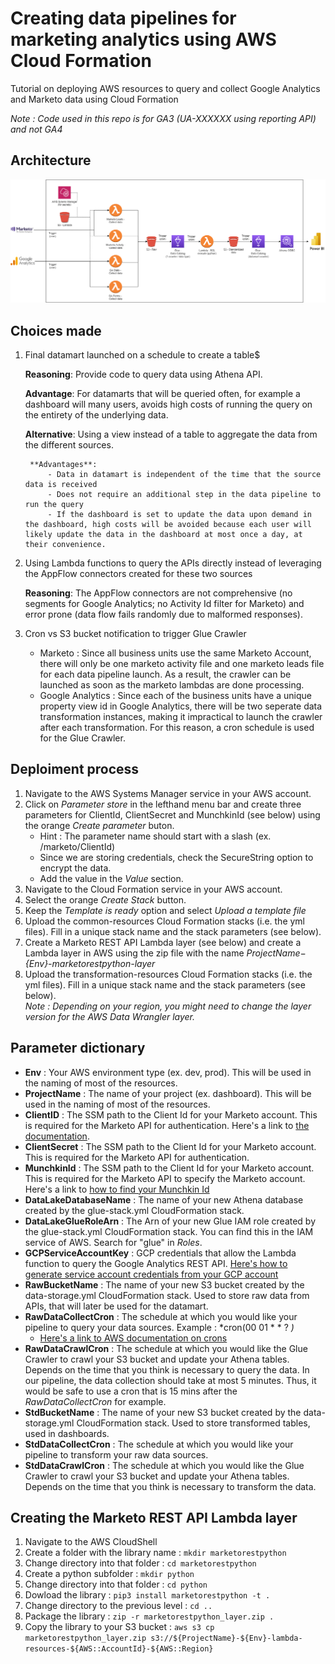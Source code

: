 # Creating data pipelines for marketing analytics using AWS Cloud Formation
Tutorial on deploying AWS resources to query and collect Google Analytics and Marketo data using Cloud Formation

*Note : Code used in this repo is for GA3 (UA-XXXXXX using reporting API) and not GA4*

## Architecture
![alt text](Archi.drawio.png)

## Choices made
1. Final datamart launched on a schedule to create a table$

    **Reasoning**: Provide code to query data using Athena API.

    **Advantage**: For datamarts that will be queried often, for example a dashboard will many users, avoids high costs of running the query on the entirety of the underlying data.

    **Alternative**: Using a view instead of a table to aggregate the data from the different sources.

        **Advantages**:
            - Data in datamart is independent of the time that the source data is received
            - Does not require an additional step in the data pipeline to run the query
            - If the dashboard is set to update the data upon demand in the dashboard, high costs will be avoided because each user will likely update the data in the dashboard at most once a day, at their convenience.
2. Using Lambda functions to query the APIs directly instead of leveraging the AppFlow connectors created for these two sources

    **Reasoning**: The AppFlow connectors are not comprehensive (no segments for Google Analytics; no Activity Id filter for Marketo) and error prone (data flow fails randomly due to malformed responses).
3. Cron vs S3 bucket notification to trigger Glue Crawler
    - Marketo : Since all business units use the same Marketo Account, there will only be one marketo activity file and one marketo leads file for each data pipeline launch. As a result, the crawler can be launched as soon as the marketo lambdas are done processing.
    - Google Analytics : Since each of the business units have a unique property view id in Google Analytics, there will be two seperate data transformation instances, making it impractical to launch the crawler after each transformation. For this reason, a cron schedule is used for the Glue Crawler.


## Deploiment process
1. Navigate to the AWS Systems Manager service in your AWS account.
2. Click on *Parameter store* in the lefthand menu bar and create three parameters for ClientId, ClientSecret and MunchkinId (see below) using the orange *Create parameter* buton.
    - Hint : The parameter name should start with a slash (ex. /marketo/ClientId)
    - Since we are storing credentials, check the SecureString option to encrypt the data.
    - Add the value in the *Value* section.
3. Navigate to the Cloud Formation service in your AWS account.
4. Select the orange *Create Stack* button.
5. Keep the *Template is ready* option and select *Upload a template file*
6. Upload the common-resources Cloud Formation stacks (i.e. the yml files). Fill in a unique stack name and the stack parameters (see below).
7. Create a Marketo REST API Lambda layer (see below) and create a Lambda layer in AWS using the zip file with the name *${ProjectName}-${Env}-marketorestpython-layer*
8. Upload the transformation-resources Cloud Formation stacks (i.e. the yml files). Fill in a unique stack name and the stack parameters (see below).  
    *Note : Depending on your region, you might need to change the layer version for the AWS Data Wrangler layer.*


## Parameter dictionary
- **Env** : Your AWS environment type (ex. dev, prod). This will be used in the naming of most of the resources.
- **ProjectName** : The name of your project (ex. dashboard). This will be used in the naming of most of the resources.
- **ClientID** : The SSM path to the Client Id for your Marketo account. This is required for the Marketo API for authentication. Here's a link to [the documentation](https://developers.marketo.com/rest-api/authentication/#:~:text=The%20Client%20ID%20and%20Client,in%20the%20REST%20API%20section.&text=access_token%20%E2%80%93%20The%20token%20that%20you,authenticate%20with%20the%20target%20instance.).
- **ClientSecret** : The SSM path to the Client Id for your Marketo account. This is required for the Marketo API for authentication.
- **MunchkinId** : The SSM path to the Client Id for your Marketo account. This is required for the Marketo API to specify the Marketo account. Here's a link to [how to find your Munchkin Id](https://nation.marketo.com/t5/knowledgebase/how-to-find-your-munchkin-id-for-a-marketo-instance/ta-p/248432)
- **DataLakeDatabaseName** : The name of your new Athena database created by the glue-stack.yml CloudFormation stack.
- **DataLakeGlueRoleArn** : The Arn of your new Glue IAM role created by the glue-stack.yml CloudFormation stack. You can find this in the IAM service of AWS. Search for "glue" in *Roles*.
- **GCPServiceAccountKey** : GCP credentials that allow the Lambda function to query the Google Analytics REST API. [Here's how to generate service account credentials from your GCP account](https://developers.google.com/identity/protocols/oauth2/service-account)
- **RawBucketName** : The name of your new S3 bucket created by the data-storage.yml CloudFormation stack. Used to store raw data from APIs, that will later be used for the datamart.
- **RawDataCollectCron** : The schedule at which you would like your pipeline to query your data sources. Example : *cron(00 01 * * ? *)*
    - [Here's a link to AWS documentation on crons](https://docs.aws.amazon.com/fr_fr/lambda/latest/dg/services-cloudwatchevents-expressions.html)
- **RawDataCrawlCron** : The schedule at which you would like the Glue Crawler to crawl your S3 bucket and update your Athena tables. Depends on the time that you think is necessary to query the data. In our pipeline, the data collection should take at most 5 minutes. Thus, it would be safe to use a cron that is 15 mins after the *RawDataCollectCron* for example.
- **StdBucketName** : The name of your new S3 bucket created by the data-storage.yml CloudFormation stack. Used to store transformed tables, used in dashboards.
- **StdDataCollectCron** : The schedule at which you would like your pipeline to transform your raw data sources.
- **StdDataCrawlCron** : The schedule at which you would like the Glue Crawler to crawl your S3 bucket and update your Athena tables. Depends on the time that you think is necessary to transform the data.


## Creating the Marketo REST API Lambda layer
1. Navigate to the AWS CloudShell
2. Create a folder with the library name : `mkdir marketorestpython`
3. Change directory into that folder : `cd marketorestpython`
4. Create a python subfolder : `mkdir python`
5. Change directory into that folder : `cd python`
6. Dowload the library : `pip3 install marketorestpython -t .`
7. Change directory to the previous level : `cd ..`
8. Package the library : `zip -r marketorestpython_layer.zip .`
9. Copy the library to your S3 bucket : `aws s3 cp marketorestpython_layer.zip s3://${ProjectName}-${Env}-lambda-resources-${AWS::AccountId}-${AWS::Region}`

